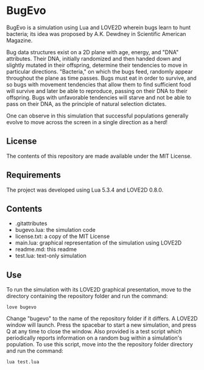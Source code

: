 # BugEvo
BugEvo is a simulation using Lua and LOVE2D wherein bugs learn to hunt bacteria;
its idea was proposed by A.K. Dewdney in Scientific American Magazine.

Bug data structures exist on a 2D plane with age, energy, and "DNA" attributes.
Their DNA, initially randomized and then handed down and slightly mutated in
their offspring, determine their tendencies to move in particular directions.
"Bacteria," on which the bugs feed, randomly appear throughout the plane as time
passes. Bugs must eat in order to survive, and so bugs with movement tendencies
that allow them to find sufficient food will survive and later be able to
reproduce, passing on their DNA to their offspring. Bugs with unfavorable
tendencies will starve and not be able to pass on their DNA, as the principle of
natural selection dictates.

One can observe in this simulation that successful populations generally evolve
to move across the screen in a single direction as a herd! 
## License
The contents of this repository are made available under the MIT License.
## Requirements
The project was developed using Lua 5.3.4 and LOVE2D 0.8.0.
## Contents
* .gitattributes
* bugevo.lua: the simulation code
* license.txt: a copy of the MIT License
* main.lua: graphical representation of the simulation using LOVE2D
* readme.md: this readme
* test.lua: text-only simulation
## Use
To run the simulation with its LOVE2D graphical presentation, move to the
directory containing the repository folder and run the command:

    love bugevo
Change "bugevo" to the name of the repository folder if it differs. A LOVE2D
window will launch. Press the spacebar to start a new simulation, and press Q at
any time to close the window. Also provided is a test script which periodically
reports information on a random bug within a simulation's population. To use
this script, move into the the repository folder directory and run the command:

    lua test.lua
